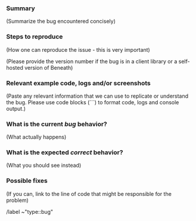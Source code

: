 <!---
Please read this!

Before opening a new issue, make sure to search for keywords in the issues
filtered by the "type::bug" label:

- https://gitlab.com/beneath-hq/beneath/issues?label_name%5B%5D=type%3A%3Abug

and verify the issue you're about to submit isn't a duplicate.
--->

### Summary

(Summarize the bug encountered concisely)

### Steps to reproduce

(How one can reproduce the issue - this is very important)

(Please provide the version number if the bug is in a client library or a self-hosted version of Beneath)

### Relevant example code, logs and/or screenshots

(Paste any relevant information that we can use to replicate or understand the bug. Please use code blocks (```) to format code, logs and console output.)

### What is the current *bug* behavior?

(What actually happens)

### What is the expected *correct* behavior?

(What you should see instead)

### Possible fixes

(If you can, link to the line of code that might be responsible for the problem)

/label ~"type::bug"
